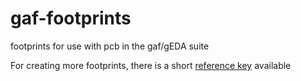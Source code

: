 gaf-footprints
==============

footprints for use with pcb in the gaf/gEDA suite


For creating more footprints, there is a short [reference
key](gEDA-pcb-element-reference.txt) available
